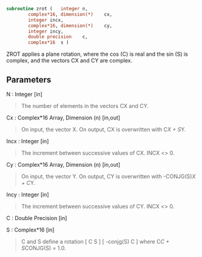 ```fortran
subroutine zrot	(	integer	n,
		complex*16, dimension(*)	cx,
		integer	incx,
		complex*16, dimension(*)	cy,
		integer	incy,
		double precision	c,
		complex*16	s )
```

 ZROT applies a plane rotation, where the cos (C) is real and the
 sin (S) is complex, and the vectors CX and CY are complex.

## Parameters
N : Integer [in]
> The number of elements in the vectors CX and CY.

Cx : Complex*16 Array, Dimension (n) [in,out]
> On input, the vector X.
> On output, CX is overwritten with C*X + S*Y.

Incx : Integer [in]
> The increment between successive values of CX.  INCX <> 0.

Cy : Complex*16 Array, Dimension (n) [in,out]
> On input, the vector Y.
> On output, CY is overwritten with -CONJG(S)*X + C*Y.

Incy : Integer [in]
> The increment between successive values of CY.  INCX <> 0.

C : Double Precision [in]

S : Complex*16 [in]
> C and S define a rotation
> [  C          S  ]
> [ -conjg(S)   C  ]
> where C*C + S*CONJG(S) = 1.0.

